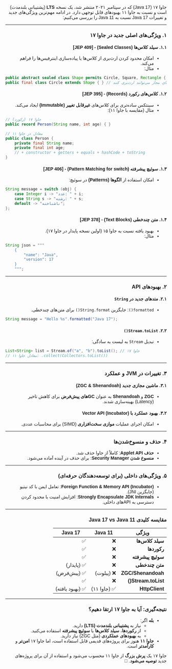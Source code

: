 <div dir="rtl" style="text-align: right; font-family: 'B Nazanin', Tahoma, sans-serif;">


جاوا ۱۷ (Java 17) که در سپتامبر ۲۰۲۱ منتشر شد، یک نسخه **LTS** (پشتیبانی بلندمدت) است و نسبت به جاوا ۱۱ بهبودهای قابل توجهی دارد. در ادامه مهم‌ترین ویژگی‌های جدید و تغییرات Java 17 نسبت به Java 11 را بررسی می‌کنیم:

---

### **۱. ویژگی‌های اصلی جدید در جاوا ۱۷**
#### **۱.۱. سیلد کلاس‌ها (Sealed Classes) - [JEP 409]**
- امکان محدود کردن ارث‌بری از کلاس‌ها یا پیاده‌سازی اینترفیس‌ها را فراهم می‌کند.
- مثال:

</div>

  ```java
  public abstract sealed class Shape permits Circle, Square, Rectangle { }
  public final class Circle extends Shape { } // فقط کلاس‌های مجاز می‌توانند ارث‌بری کنند
  ```
<div dir="rtl" style="text-align: right; font-family: 'B Nazanin', Tahoma, sans-serif;">

#### **۱.۲. کلاس‌های رکورد (Records) - [JEP 395]**
- سینتکس ساده‌تری برای کلاس‌های **غیرقابل تغییر (Immutable)** ایجاد می‌کند.
- مثال (مقایسه با جاوا ۱۱):
</div>

  ```java
  // جاوا ۱۷ (رکورد)
  public record Person(String name, int age) { }

  // معادل در جاوا ۱۱
  public class Person {
      private final String name;
      private final int age;
      // + constructor + getters + equals + hashCode + toString
  }
  ```
<div dir="rtl" style="text-align: right; font-family: 'B Nazanin', Tahoma, sans-serif;">

#### **۱.۳. سوئیچ پیشرفته (Pattern Matching for switch) - [JEP 406]**
- امکان استفاده از **الگوها (Patterns)** در سوئیچ:

</div>

  ```java
  String message = switch (obj) {
      case Integer i -> "عدد: " + i;
      case String s -> "رشته: " + s;
      default -> "ناشناخته";
  };
  ```
<div dir="rtl" style="text-align: right; font-family: 'B Nazanin', Tahoma, sans-serif;">

#### **۱.۴. متن چندخطی (Text Blocks) - [JEP 378]**
- بهبود یافته نسبت به جاوا ۱۵ (اولین نسخه پایدار در جاوا ۱۷).
- مثال:

</div>

  ```java
  String json = """
      {
          "name": "Java",
          "version": 17
      }
      """;
  ```

 <div dir="rtl" style="text-align: right; font-family: 'B Nazanin', Tahoma, sans-serif;">


---

### **۲. بهبودهای API**
#### **۲.۱. متدهای جدید در `String`**
- `formatted()`: جایگزین `String.format()` برای متن‌های چندخطی.

</div>

  ```java
  String message = "Hello %s".formatted("Java 17");
  ```
<div dir="rtl" style="text-align: right; font-family: 'B Nazanin', Tahoma, sans-serif;">

#### **۲.۲. `Stream.toList()`**
- تبدیل `Stream` به لیست به سادگی:
</div>

  ```java
  List<String> list = Stream.of("a", "b").toList(); // جاوا ۱۷
  // معادل جاوا ۱۱: .collect(Collectors.toList())
  ```
<div dir="rtl" style="text-align: right; font-family: 'B Nazanin', Tahoma, sans-serif;">
 
---

### **۳. تغییرات در JVM و عملکرد**
#### **۳.۱. ماشین مجازی جدید (ZGC & Shenandoah)**
- **ZGC** و **Shenandoah** به عنوان **GCهای پیش‌فرض** برای کاهش تاخیر (Latency) بهینه‌سازی شدند.

#### **۳.۲. بهبود عملکرد با Vector API (Incubator)**
- امکان اجرای عملیات **موازی سخت‌افزاری** (SIMD) برای محاسبات عددی.

---

### **۴. حذف و منسوخ‌شدن‌ها**
- **حذف Applet API**: کاملاً از جاوا حذف شد.
- **منسوخ شدن Security Manager**: برای حذف در آینده آماده می‌شود.

---

### **۵. ویژگی‌های داخلی (برای توسعه‌دهندگان حرفه‌ای)**
- **Foreign Function & Memory API (Incubator)**: تعامل ایمن با کد نیتیو (جایگزین JNI).
- **Strongly Encapsulate JDK Internals**: افزایش امنیت با محدود کردن دسترسی به APIهای داخلی.

---

### **مقایسه کلیدی Java 17 vs Java 11**
| ویژگی | Java 11 | Java 17 |
|--------|---------|---------|
| **سیلد کلاس‌ها** | ❌ | ✅ |
| **رکوردها** | ❌ | ✅ |
| **سوئیچ پیشرفته** | ❌ | ✅ |
| **متن چندخطی** | ❌ | ✅ (پایدار) |
| **ZGC/Shenandoah** | ❌ (پیلوت) | ✅ (پیش‌فرض) |
| **Stream.toList()** | ❌ | ✅ |
| **HttpClient** | ✅ (جاوا ۱۱) | ✅ (بهبود یافته) |

---

### **نتیجه‌گیری: آیا به جاوا ۱۷ ارتقا دهیم؟**
- **بله** اگر:
    - نیاز به **پشتیبانی بلندمدت (LTS)** دارید.
    - از **رکوردها**، **سیلد کلاس‌ها** یا **سوئیچ پیشرفته** استفاده می‌کنید.
    - به **بهبودهای عملکردی** (مثل ZGC) نیاز دارید.
- **جاوا ۱۱** هنوز برای پروژه‌های قدیمی قابل استفاده است، اما جاوا ۱۷ **امن‌تر** و **کارآمدتر** است.

جاوا ۱۷ یک **پرش بزرگ** از جاوا ۱۱ محسوب می‌شود و استفاده از آن برای پروژه‌های جدید **توصیه می‌شود**. 🚀
</div>
 